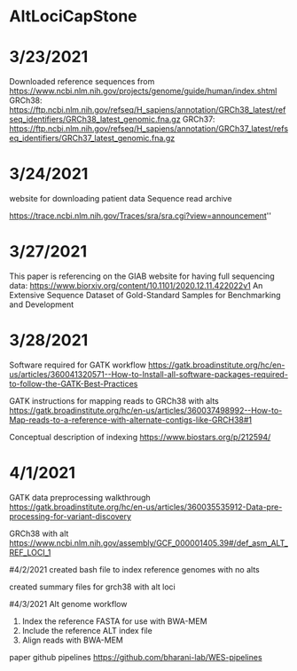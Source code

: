 # AltLociCapStone

# 3/23/2021

Downloaded reference sequences from 
https://www.ncbi.nlm.nih.gov/projects/genome/guide/human/index.shtml
GRCh38:
https://ftp.ncbi.nlm.nih.gov/refseq/H_sapiens/annotation/GRCh38_latest/refseq_identifiers/GRCh38_latest_genomic.fna.gz
GRCh37:
https://ftp.ncbi.nlm.nih.gov/refseq/H_sapiens/annotation/GRCh37_latest/refseq_identifiers/GRCh37_latest_genomic.fna.gz

# 3/24/2021

website for downloading patient data
Sequence read archive

https://trace.ncbi.nlm.nih.gov/Traces/sra/sra.cgi?view=announcement''

# 3/27/2021

This paper is referencing on the GIAB website for having full sequencing data:
https://www.biorxiv.org/content/10.1101/2020.12.11.422022v1
An Extensive Sequence Dataset of Gold-Standard Samples for Benchmarking and Development


# 3/28/2021

Software required for GATK workflow
https://gatk.broadinstitute.org/hc/en-us/articles/360041320571--How-to-Install-all-software-packages-required-to-follow-the-GATK-Best-Practices

GATK instructions for mapping reads to GRCh38 with alts
https://gatk.broadinstitute.org/hc/en-us/articles/360037498992--How-to-Map-reads-to-a-reference-with-alternate-contigs-like-GRCH38#1

Conceptual description of indexing
https://www.biostars.org/p/212594/

# 4/1/2021

GATK data preprocessing walkthrough
https://gatk.broadinstitute.org/hc/en-us/articles/360035535912-Data-pre-processing-for-variant-discovery

GRCh38 with alt
https://www.ncbi.nlm.nih.gov/assembly/GCF_000001405.39#/def_asm_ALT_REF_LOCI_1

#4/2/2021
created bash file to index reference genomes with no alts

created summary files for grch38 with alt loci

#4/3/2021
Alt genome workflow
1. Index the reference FASTA for use with BWA-MEM
2. Include the reference ALT index file
3. Align reads with BWA-MEM

paper github pipelines
https://github.com/bharani-lab/WES-pipelines


